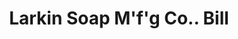 ---
doi: 10.7916/D8903FVJ
date_other: '1898'
date_other_textual: '1898'
form: printed ephemera
genre:
- Invoices
name:
- Larkin Soap M'f'g Co.
object_in_context_url: https://biggert.cul.columbia.edu/items/view/ave_biggert_00896
subject_hierarchical_geographic:
- Buffalo, New York, United States
subject_name:
- Larkin Soap M'f'g Co.
title: Larkin Soap M'f'g Co.. Bill
sort_title: Larkin Soap M'f'g Co.. Bill
call_number: ave_biggert_00896
coordinates:
- 42.90472222222222,-78.84944444444444
pid: ave_biggert_00896
identifiers: ave_biggert_00896
thumbnail: https://derivativo-2.library.columbia.edu/iiif/2/ldpd:345949/full/!256,256/0/native.jpg
permalink: "/items/ave_biggert_00896/"
layout: iiif-image-page
---